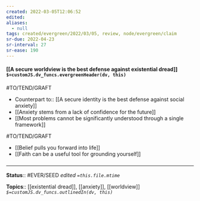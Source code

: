```yaml
---
created: 2022-03-05T12:06:52 
edited: 
aliases:
  - null
tags: created/evergreen/2022/03/05, review, node/evergreen/claim
sr-due: 2022-04-23
sr-interval: 27
sr-ease: 190
---
```


#### [[A secure worldview is the best defense against existential dread]] `$=customJS.dv_funcs.evergreenHeader(dv, this)`

#TO/TEND/GRAFT 
- Counterpart to:: [[A secure identity is the best defense against social anxiety]]
- [[Anxiety stems from a lack of confidence for the future]]
- [[Most problems cannot be significantly understood through a single framework]]

#TO/TEND/GRAFT 
- [[Belief pulls you forward into life]]
- [[Faith can be a useful tool for grounding yourself]]

### <hr class="footnote"/>

**Status**:: #EVER/SEED 
*edited `=this.file.mtime`*

**Topics**:: [[existential dread]], [[anxiety]], [[worldview]]
*`$=customJS.dv_funcs.outlinedIn(dv, this)`*

